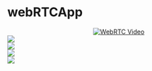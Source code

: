 # webRTCApp
<div align="center">
  <a href="https://www.youtube.com/watch?v=3hX_bXtdF40"><img src="https://img.youtube.com/vi/3hX_bXtdF40/0.jpg" alt="WebRTC Video"></a>
</div>
<img src="https://i.imgur.com/z3fhNV7.png" /><br>
<img src="https://i.imgur.com/iFt9enN.png" /><br>
<img src="https://i.imgur.com/4grqXnn.png" /><br>
<img src="https://i.imgur.com/I6SKfoz.png" /><br>

